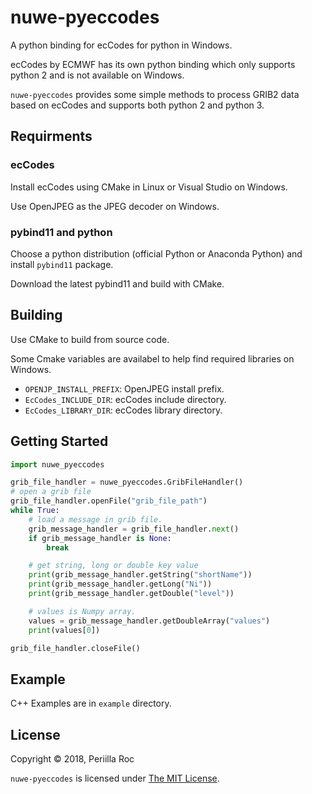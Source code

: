 # nuwe-pyeccodes

A python binding for ecCodes for python in Windows.

ecCodes by ECMWF has its own python binding which only supports python 2 and is not available on Windows.

`nuwe-pyeccodes` provides some simple methods to process GRIB2 data based on ecCodes and supports both python 2 and python 3.


## Requirments

### ecCodes

Install ecCodes using CMake in Linux or Visual Studio on Windows.

Use OpenJPEG as the JPEG decoder on Windows.

### pybind11 and python

Choose a python distribution (official Python or Anaconda Python) and install `pybind11` package.

Download the latest pybind11 and build with CMake.

## Building

Use CMake to build from source code.

Some Cmake variables are availabel to help find required libraries on Windows.

- `OPENJP_INSTALL_PREFIX`: OpenJPEG install prefix.
- `EcCodes_INCLUDE_DIR`: ecCodes include directory.
- `EcCodes_LIBRARY_DIR`: ecCodes library directory.

## Getting Started

```py
import nuwe_pyeccodes

grib_file_handler = nuwe_pyeccodes.GribFileHandler()
# open a grib file
grib_file_handler.openFile("grib_file_path")
while True:
    # load a message in grib file.
    grib_message_handler = grib_file_handler.next()
    if grib_message_handler is None:
        break

    # get string, long or double key value
    print(grib_message_handler.getString("shortName"))
    print(grib_message_handler.getLong("Ni"))
    print(grib_message_handler.getDouble("level"))

    # values is Numpy array.
    values = grib_message_handler.getDoubleArray("values")
    print(values[0])

grib_file_handler.closeFile()
```

## Example

C++ Examples are in `example` directory.

## License

Copyright &copy; 2018, Periilla Roc

`nuwe-pyeccodes` is licensed under [The MIT License](./LICENSE.md).